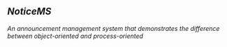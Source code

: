 ## *NoticeMS*
*An announcement management system that demonstrates the difference between object-oriented and process-oriented*
